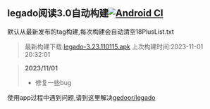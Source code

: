 ## legado阅读3.0自动构建[![Android CI](https://github.com/10bits/gedoor-Build/workflows/Android%20CI/badge.svg)](https://github.com/10bits/gedoor-Build/actions)

默认从最新发布的tag构建,每次构建会自动清空18PlusList.txt

> 最新构建下载:[legado-3.23.110115.apk](https://github.com/md-yd/legado18x/releases/download/legado-3.23.110115/legado-3.23.110115.apk) 上次构建时间:2023-11-01 20:32:01
<!--start-->
> **2023/11/01**
> 
> * 修复一些bug
<!--end-->
  
使用app过程中遇到问题,请到这里解决[gedoor/legado](https://github.com/gedoor/legado/issues)

